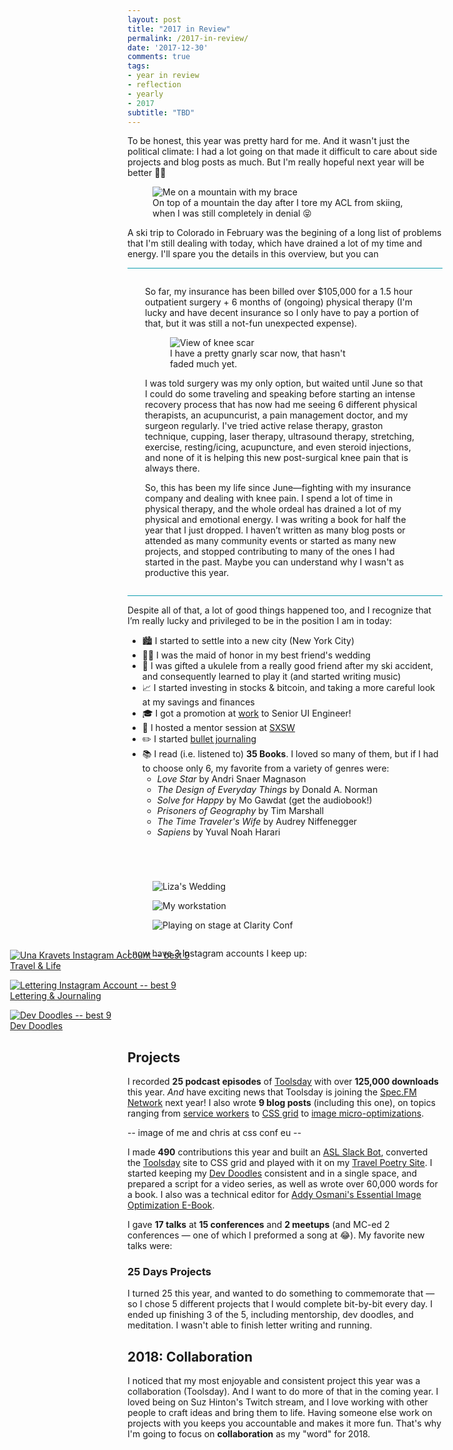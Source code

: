 ```yaml
---
layout: post
title: "2017 in Review"
permalink: /2017-in-review/
date: '2017-12-30'
comments: true
tags:
- year in review
- reflection
- yearly
- 2017
subtitle: "TBD"
---
```


<style>
#more-info {
  border-top: 1px solid #0e9daf;
  border-bottom: 1px solid #0e9daf;
  padding: 1em 2em;
  margin-bottom: 1em;
}

#more-info p:first-child {
  border-left: none;
  padding-left: 0;
}

.more-info-trigger {
  background: none;
  border-style: dashed;
}

[aria-hidden='true'],
[data-a11y-toggle]:not([aria-controls]) {
  display: none;
}

.instagrams {
  margin-top: -2em;
  width: 100vw;
  position: relative;
  left: 50%;
  right: 50%;
  margin-left: -50vw;
  margin-right: -50vw;
}

.instagrams a {
  border-bottom: 0;
}

.instagrams a:hover {
  background: none;
}

@media (min-width: 500px) {
  .wedding-photo {
    padding-top: 3em
  }
}
</style>

To be honest, this year was pretty hard for me. And it wasn't just the political climate: I had a lot going on that made it difficult to care about side projects and blog posts as much. But I'm really hopeful next year will be better 🙏🏼

<figure class="left">
    <img src="../../images/posts/2017-review/mountaintop.jpg" alt="Me on a mountain with my brace">
  <figcaption>On top of a mountain the day after I tore my ACL from skiing, when I was still completely in denial 😝</figcaption>
</figure>


A ski trip to Colorado in February was the begining of a long list of problems that I'm still dealing with today, which have drained a lot of my time and energy. I'll spare you the details in this overview, but you can <button class="more-info-trigger" data-a11y-toggle="more-info">click here to read more about it if you want ️⬇️</button>

<div id="more-info">
  <p>So far, my insurance has been billed over $105,000 for a 1.5 hour outpatient surgery + 6 months of (ongoing) physical therapy (I'm lucky and have decent insurance so I only have to pay a portion of that, but it was still a not-fun unexpected expense).</p>
  <figure class="right" style="max-width: 300px">
      <img src="../../images/posts/2017-review/knee.jpg" alt="View of knee scar">
    <figcaption>I have a pretty gnarly scar now, that hasn't faded much yet.</figcaption>
  </figure>
  <p>I was told surgery was my only option, but waited until June so that I could do some traveling and speaking before starting an intense recovery process that has now had me seeing 6 different physical therapists, an acupuncurist, a pain management doctor, and my surgeon regularly. I've tried active relase therapy, graston technique, cupping, laser therapy, ultrasound therapy, stretching, exercise, resting/icing, acupuncture, and even steroid injections, and none of it is helping this new post-surgical knee pain that is always there.</p>
  <p>So, this has been my life since June—fighting with my insurance company and dealing with knee pain. I spend a lot of time in physical therapy, and the whole ordeal has drained a lot of my physical and emotional energy. I was writing a book for half the year that I just dropped. I haven’t written as many blog posts or attended as many community events or started as many new projects, and stopped contributing to many of the ones I had started in the past. Maybe you can understand why I wasn't as productive this year.</p>
</div>

Despite all of that, a lot of good things happened too, and I recognize that I’m really lucky and privileged to be in the position I am in today:

- 🏙 I started to settle into a new city (New York City)
- 👰🏻 I was the maid of honor in my best friend's wedding
- 🎵 I was gifted a ukulele from a really good friend after my ski accident, and consequently learned to play it (and started writing music)
- 📈 I started investing in stocks & bitcoin, and taking a more careful look at my savings and finances
- 🎓 I got a promotion at [work](http://digitalocean.com) to Senior UI Engineer!
- 📌 I hosted a mentor session at [SXSW](https://sxsw.com)
- ✏️ I started [bullet journaling](https://www.instagram.com/unadoestype/)
- 📚 I read (i.e. listened to) **35 Books**. I loved so many of them, but if I had to choose only 6, my favorite from a variety of genres were:
    - *Love Star* by Andri Snaer Magnason
    - *The Design of Everyday Things* by Donald A. Norman
    - *Solve for Happy* by Mo Gawdat (get the audiobook!)
    - *Prisoners of Geography* by Tim Marshall
    - *The Time Traveler's Wife* by Audrey Niffenegger
    - *Sapiens* by Yuval Noah Harari

<div style="overflow: hidden">
  <figure class="half--left wedding-photo">
      <img src="../../images/posts/2017-review/liza-and-i.jpg" alt="Liza's Wedding">
  </figure>
    <div class="half--right">
      <figure>
        <img src="../../images/posts/2017-review/workstation.jpg" alt="My workstation">
      </figure>
      <figure>
        <img src="../../images/posts/2017-review/clarity.jpg" alt="Playing on stage at Clarity Conf">
    </figure>
  </div>
</div>

I now have 3 Instagram accounts I keep up:

<div class="instagrams">
  <div class="third">
    <a href="https://instagram.com/unakravets">
      <figure>
        <img src="../../images/posts/2017-review/best9-unakravets.jpg" alt="Una Kravets Instagram Account -- best 9">
      <figcaption class="center">Travel &amp; Life</figcaption>
      </figure>
    </a>
  </div>
  <div class="third">
    <a href="https://instagram.com/unadoestype">
      <figure>
        <img src="../../images/posts/2017-review/best9-unadoestype.jpg" alt="Lettering Instagram Account -- best 9">
      <figcaption class="center">Lettering &amp; Journaling</figcaption>
      </figure>
    </a>
  </div>
  <div class="third">
    <a href="https://instagram.com/dev_doodles">
      <figure>
        <img src="../../images/posts/2017-review/best9-dev_doodles.jpg" alt="Dev Doodles -- best 9">
      <figcaption class="center">Dev Doodles</figcaption>
      </figure>
    </a>
  </div>
</div>

## Projects

I recorded **25 podcast episodes** of [Toolsday](https://toolsday.io) with over **125,000 downloads** this year. *And* have exciting news that Toolsday is joining the [Spec.FM Network](https://spec.fm/) next year! I also wrote **9 blog posts** (including this one), on topics ranging from [service workers](https://una.im/save-offline/) to [CSS grid](https://una.im/css-grid/) to [image micro-optimizations](https://css-tricks.com/contrast-swap-technique-improved-image-performance-css-filters/).

-- image of me and chris at css conf eu --

I made **490** contributions this year and built an [ASL Slack Bot](https://github.com/una/asl-bot), converted the [Toolsday](http://www.toolsday.io/) site to CSS grid and played with it on my [Travel Poetry Site](http://travels.surge.sh/jungfrau/). I started keeping my [Dev Doodles](https://www.instagram.com/dev_doodles/) consistent and in a single space, and prepared a script for a video series, as well as wrote over 60,000 words for a book. I also was a technical editor for [Addy Osmani's Essential Image Optimization E-Book](https://images.guide/).

I gave **17 talks** at **15 conferences** and **2 meetups** (and MC-ed 2 conferences — one of which I preformed a song at 😂). My favorite new talks were:

### 25 Days Projects

I turned 25 this year, and wanted to do something to commemorate that — so I chose 5 different projects that I would complete bit-by-bit every day. I ended up finishing 3 of the 5, including mentorship, dev doodles, and meditation. I wasn't able to finish letter writing and running.

## 2018: Collaboration

I noticed that my most enjoyable and consistent project this year was a collaboration (Toolsday). And I want to do more of that in the coming year. I loved being on Suz Hinton's Twitch stream, and I love working with other people to craft ideas and bring them to life. Having someone else work on projects with you keeps you accountable and makes it more fun. That's why I'm going to focus on **collaboration** as my "word" for 2018.

<script src="https://cdn.rawgit.com/edenspiekermann/a11y-toggle/master/a11y-toggle.min.js"></script>